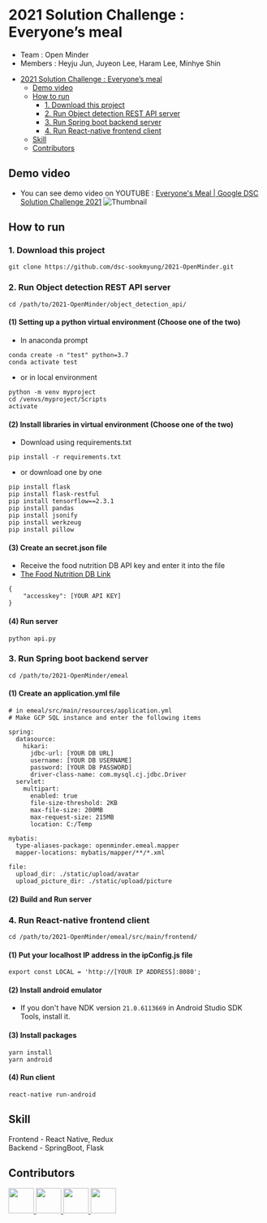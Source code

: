 # 2021 Solution Challenge :  Everyone’s meal
* Team : Open Minder
* Members : Heyju Jun, Juyeon Lee, Haram Lee, Minhye Shin
- [2021 Solution Challenge :  Everyone’s meal](#2021-solution-challenge---everyones-meal)
  - [Demo video](#demo-video)
  - [How to run](#how-to-run)
    - [1. Download this project](#1-download-this-project)
    - [2. Run Object detection REST API server](#2-run-object-detection-rest-api-server)
    - [3. Run Spring boot backend server](#3-run-spring-boot-backend-server)
    - [4. Run React-native frontend client](#4-run-react-native-frontend-client)
  - [Skill](#skill)
  - [Contributors](#contributors)


## Demo video
* You can see demo video on YOUTUBE : [Everyone's Meal | Google DSC Solution Challenge 2021](https://youtu.be/9S_JYTBmbzo)
![Thumbnail](https://user-images.githubusercontent.com/35680202/113224348-2a8d1100-92c6-11eb-8312-2b4cc52cad44.png)


## How to run
### 1. Download this project
```
git clone https://github.com/dsc-sookmyung/2021-OpenMinder.git
```

### 2. Run Object detection REST API server
```
cd /path/to/2021-OpenMinder/object_detection_api/
```
#### (1) Setting up a python virtual environment (Choose one of the two)
* In anaconda prompt
```
conda create -n "test" python=3.7
conda activate test
```
* or in local environment
```
python -m venv myproject
cd /venvs/myproject/Scripts
activate
```

#### (2) Install libraries in virtual environment (Choose one of the two)
* Download using requirements.txt
```
pip install -r requirements.txt
```

* or download one by one
```
pip install flask
pip install flask-restful
pip install tensorflow==2.3.1
pip install pandas
pip install jsonify
pip install werkzeug
pip install pillow
```

#### (3) Create an secret.json file
* Receive the food nutrition DB API key and enter it into the file
* [The Food Nutrition DB Link](https://www.foodsafetykorea.go.kr/api/openApiInfo.do?menu_grp=MENU_GRP31&menu_no=661&show_cnt=10&start_idx=1&svc_no=I2790&svc_type_cd=API_TYPE06)
```
{
    "accesskey": [YOUR API KEY]
}
```

#### (4) Run server
```
python api.py
```

### 3. Run Spring boot backend server
```
cd /path/to/2021-OpenMinder/emeal
```
#### (1) Create an application.yml file
```
# in emeal/src/main/resources/application.yml
# Make GCP SQL instance and enter the following items

spring:
  datasource:
    hikari:
      jdbc-url: [YOUR DB URL]
      username: [YOUR DB USERNAME]
      password: [YOUR DB PASSWORD]
      driver-class-name: com.mysql.cj.jdbc.Driver
  servlet:
    multipart:
      enabled: true
      file-size-threshold: 2KB
      max-file-size: 200MB
      max-request-size: 215MB
      location: C:/Temp

mybatis:
  type-aliases-package: openminder.emeal.mapper
  mapper-locations: mybatis/mapper/**/*.xml

file:
  upload_dir: ./static/upload/avatar
  upload_picture_dir: ./static/upload/picture
```

#### (2) Build and Run server


### 4. Run React-native frontend client
```
cd /path/to/2021-OpenMinder/emeal/src/main/frontend/
```
#### (1) Put your localhost IP address in the ipConfig.js file
```
export const LOCAL = 'http://[YOUR IP ADDRESS]:8080';
```

#### (2) Install android emulator
* If you don't have NDK version `21.0.6113669` in Android Studio SDK Tools, install it.

#### (3) Install packages
```
yarn install
yarn android
```

#### (4) Run client
```
react-native run-android
```

## Skill
Frontend - React Native, Redux<br>
Backend - SpringBoot, Flask
<br>

## Contributors
<div>
<a href="https://github.com/hrxorxm">
  <img src="https://github.com/hrxorxm.png" width="50" height="50" >
</a>
    <a href="https://github.com/hyeju1123">
  <img src="https://github.com/hyeju1123.png" width="50" height="50" >
</a>
    <a href="https://github.com/minn12">
  <img src="https://github.com/minn12.png" width="50" height="50" >
</a>
    <a href="https://github.com/juyonLee00">
  <img src="https://github.com/juyonLee00.png" width="50" height="50" >
</a>


